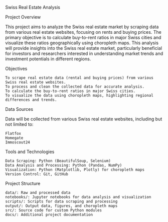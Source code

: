 Swiss Real Estate Analysis

Project Overview

This project aims to analyze the Swiss real estate market by scraping data from various real estate websites, focusing on rents and buying prices. The primary objective is to calculate buy-to-rent ratios in major Swiss cities and visualize these ratios geographically using choropleth maps. This analysis will provide insights into the Swiss real estate market, particularly beneficial for investors and researchers interested in understanding market trends and investment potentials in different regions.

Objectives

    To scrape real estate data (rental and buying prices) from various Swiss real estate websites.
    To process and clean the collected data for accurate analysis.
    To calculate the buy-to-rent ratios in major Swiss cities.
    To visualize the data using choropleth maps, highlighting regional differences and trends.

Data Sources

Data will be collected from various Swiss real estate websites, including but not limited to:

    Flatfox
    Homegate
    Immoscout24

Tools and Technologies

    Data Scraping: Python (BeautifulSoup, Selenium)
    Data Analysis and Processing: Python (Pandas, NumPy)
    Visualization: Python (Matplotlib, Plotly) for choropleth maps
    Version Control: Git, GitHub

Project Structure

    data/: Raw and processed data
    notebooks/: Jupyter notebooks for data analysis and visualization
    scripts/: Scripts for data scraping and processing
    output/: Output data, figures, and choropleth maps
    src/: Source code for custom Python modules
    docs/: Additional project documentation